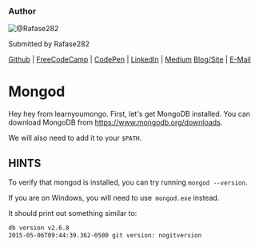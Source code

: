 ### Author

![@Rafase282](https://avatars0.githubusercontent.com/Rafase282?&s=128)

Submitted by Rafase282

[Github](https://github.com/Rafase282) | [FreeCodeCamp](http://www.freecodecamp.com/rafase282) | [CodePen](http://codepen.io/Rafase282/) | [LinkedIn](https://www.linkedin.com/in/rafase282) | [Medium](https://medium.com/@Rafase282) [Blog/Site](https://rafase282.wordpress.com/) | [E-Mail](mailto:rafase282@gmail.com)

# Mongod

Hey hey from learnyoumongo. First, let's get MongoDB installed. You can download MongoDB from <https://www.mongodb.org/downloads>.

We will also need to add it to your `$PATH`.

## HINTS

To verify that mongod is installed, you can try running `mongod --version`.

If you are on Windows, you will need to use` mongod.exe` instead.

It should print out something similar to:

```bash
db version v2.6.8
2015-05-06T09:44:39.362-0500 git version: nogitversion
```

